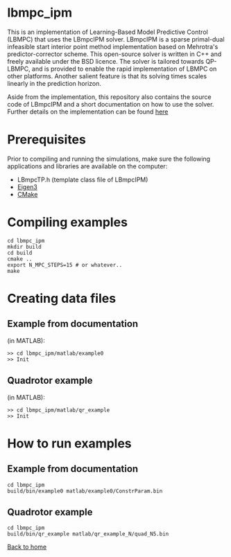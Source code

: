 lbmpc_ipm
===========

This is an implementation of Learning-Based Model Predictive Control (LBMPC) that uses the LBmpcIPM solver. LBmpcIPM is a sparse primal-dual infeasible start interior point method implementation based on Mehrotra's predictor-corrector scheme. This open-source solver is written in C++ and freely available under the BSD licence. The solver is tailored towards QP-LBMPC, and is provided to enable the rapid implementation of LBMPC on other platforms. Another salient feature is that its solving times scales linearly in the prediction horizon.

Aside from the implementation, this repository also contains the source code of LBmpcIPM  and a short documentation on how to use the solver. Further details on the implementation can be found [here](http://control.ee.ethz.ch/index.cgi?page=publications&action=details&id=4168)


Prerequisites
=============

Prior to compiling and running the simulations, make sure the following applications and libraries are available on the computer:

* LBmpcTP.h (template class file of LBmpcIPM)
* [Eigen3](http://eigen.tuxfamily.org/)
* [CMake](http://www.cmake.org/)

Compiling examples
==================

    cd lbmpc_ipm
    mkdir build
    cd build
    cmake ..
    export N_MPC_STEPS=15 # or whatever..
    make

Creating data files
===================

Example from documentation
--------------------------
(in MATLAB):

    >> cd lbmpc_ipm/matlab/example0
    >> Init

Quadrotor example
-----------------
(in MATLAB):

    >> cd lbmpc_ipm/matlab/qr_example
    >> Init

How to run examples
===================

Example from documentation
--------------------------
    cd lbmpc_ipm
    build/bin/example0 matlab/example0/ConstrParam.bin

Quadrotor example
-----------------
	cd lbmpc_ipm
	build/bin/qr_example matlab/qr_example_N/quad_N5.bin
	
[Back to home](https://bitbucket.org/lbmpc/lbmpc.bitbucket.org/wiki/Home)
